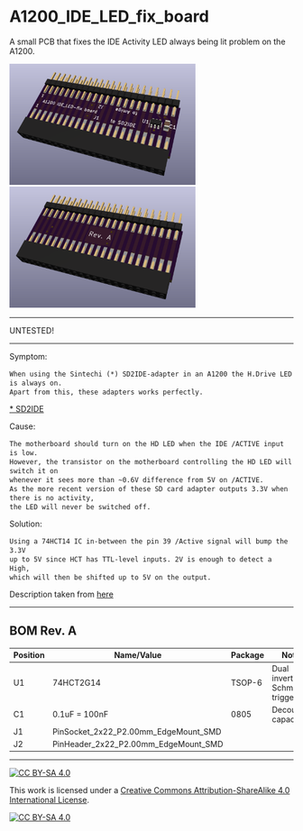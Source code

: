 # A1200_IDE_LED_fix_board
A small PCB that fixes the IDE Activity LED always being lit problem on the A1200. 

<a href="images/A1200_IDE_LED_fix_board_pic1.png">
<img src="images/A1200_IDE_LED_fix_board_pic1.png" width="330" height="215">
</a>
<a href="images/A1200_IDE_LED_fix_board_pic2.png">
<img src="images/A1200_IDE_LED_fix_board_pic2.png" width="330" height="215">
</a>

***

UNTESTED!

***

Symptom:<br />

    When using the Sintechi (*) SD2IDE-adapter in an A1200 the H.Drive LED is always on. 
    Apart from this, these adapters works perfectly.
[* SD2IDE](https://goughlui.com/2019/02/03/tested-generic-sintechi-fc1307a-based-sd-to-ide-adapter-sd35vc0/)

Cause:<br />

    The motherboard should turn on the HD LED when the IDE /ACTIVE input is low. 
    However, the transistor on the motherboard controlling the HD LED will switch it on 
    whenever it sees more than ~0.6V difference from 5V on /ACTIVE. 
    As the more recent version of these SD card adapter outputs 3.3V when there is no activity, 
    the LED will never be switched off.

Solution:<br />

    Using a 74HCT14 IC in-between the pin 39 /Active signal will bump the 3.3V 
    up to 5V since HCT has TTL-level inputs. 2V is enough to detect a High, 
    which will then be shifted up to 5V on the output.
    
Description taken from [here](http://megaburken.net/~patrik/Amiga%20SD%20Adapter%20HD%20LED%20Fix/fix.txt)<br />

***

BOM Rev. A
---------
Position  | Name/Value   | Package | Notes
-|-|-|-|
U1 | 74HCT2G14 | TSOP-6 | Dual inverting Schmitt trigger
C1 | 0.1uF = 100nF | 0805 | Decoupling capacitor
J1 | PinSocket_2x22_P2.00mm_EdgeMount_SMD | | 
J2 | PinHeader_2x22_P2.00mm_EdgeMount_SMD | |

***

[![CC BY-SA 4.0][cc-by-sa-shield]][cc-by-sa]

This work is licensed under a
[Creative Commons Attribution-ShareAlike 4.0 International License][cc-by-sa].

[![CC BY-SA 4.0][cc-by-sa-image]][cc-by-sa]

[cc-by-sa]: http://creativecommons.org/licenses/by-sa/4.0/
[cc-by-sa-image]: https://licensebuttons.net/l/by-sa/4.0/88x31.png
[cc-by-sa-shield]: https://img.shields.io/badge/License-CC%20BY--SA%204.0-lightgrey.svg

